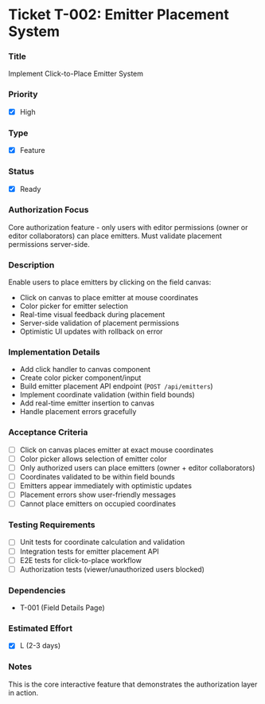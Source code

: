 # Ticket T-002: Emitter Placement System

### Title

Implement Click-to-Place Emitter System

### Priority

- [x] High

### Type

- [x] Feature

### Status

- [x] Ready

### Authorization Focus

Core authorization feature - only users with editor permissions (owner or editor collaborators) can place emitters. Must validate placement permissions server-side.

### Description

Enable users to place emitters by clicking on the field canvas:

- Click on canvas to place emitter at mouse coordinates
- Color picker for emitter selection
- Real-time visual feedback during placement
- Server-side validation of placement permissions
- Optimistic UI updates with rollback on error

### Implementation Details

- Add click handler to canvas component
- Create color picker component/input
- Build emitter placement API endpoint (`POST /api/emitters`)
- Implement coordinate validation (within field bounds)
- Add real-time emitter insertion to canvas
- Handle placement errors gracefully

### Acceptance Criteria

- [ ] Click on canvas places emitter at exact mouse coordinates
- [ ] Color picker allows selection of emitter color
- [ ] Only authorized users can place emitters (owner + editor collaborators)
- [ ] Coordinates validated to be within field bounds
- [ ] Emitters appear immediately with optimistic updates
- [ ] Placement errors show user-friendly messages
- [ ] Cannot place emitters on occupied coordinates

### Testing Requirements

- [ ] Unit tests for coordinate calculation and validation
- [ ] Integration tests for emitter placement API
- [ ] E2E tests for click-to-place workflow
- [ ] Authorization tests (viewer/unauthorized users blocked)

### Dependencies

- T-001 (Field Details Page)

### Estimated Effort

- [x] L (2-3 days)

### Notes

This is the core interactive feature that demonstrates the authorization layer in action.
